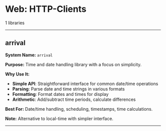 # Web: HTTP-Clients

1 libraries

---

## arrival

**System Name:** `arrival`

**Purpose:** Time and date handling library with a focus on simplicity.

**Why Use It:**
- **Simple API**: Straightforward interface for common date/time operations
- **Parsing**: Parse date and time strings in various formats
- **Formatting**: Format dates and times for display
- **Arithmetic**: Add/subtract time periods, calculate differences

**Best For:** Date/time handling, scheduling, timestamps, time calculations.

**Note:** Alternative to local-time with simpler interface.

---


